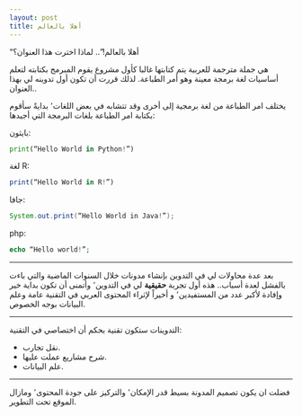 ```yaml
---
layout: post
title: أهلا بالعالم
---
```


“أهلا بالعالم!”..  لماذا اخترت هذا العنوان؟

هي جملة مترجمة للعربية يتم كتابتها غالبا كأول مشروع يقوم المبرمج بكتابته لتعلم أساسيات لغة برمجة معينة وهو أمر الطباعة.
لذلك قررت أن تكون أول تدوينه لي بهذا العنوان..

يختلف امر الطباعة من لغة برمجية إلى أخرى وقد تتشابه في بعض اللغات٬ بدايةً سأقوم بكتابة امر الطباعة بلغات البرمجة التي أجيدها:

بايثون:
```python
print(“Hello World in Python!”)
```

لغة R:
```R
print(“Hello World in R!”)
```

جافا:
```java
System.out.print(“Hello World in Java!”);
```

php:
```php
echo “Hello world!”;
```

---
بعد عدة محاولات لي في التدوين بإنشاء مدونات خلال السنوات الماضية والتي باءت بالفشل لعدة أسباب..
هذه أول تجربة **حقيقية** لي في التدوين٬ وأتمنى أن تكون بداية خير وإفادة لأكبر عدد من المستفيدين٬ و أخيراً لإثراء المحتوى العربي في التقنية عامة وعلم البيانات بوجه الخصوص.


---
التدوينات ستكون تقنية بحكم أن اختصاصي في التقنية:

- نقل تجارب.
- شرح مشاريع عملت عليها.
- علم البيانات.


----
فضلت ان يكون تصميم المدونة بسيط قدر الإمكان٬ والتركيز على جودة المحتوى٬ ومازال الموقع تحت التطوير.
